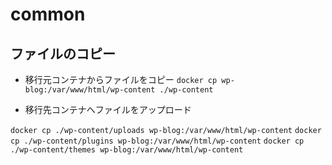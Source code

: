 # common

## ファイルのコピー

* 移行元コンテナからファイルをコピー
`docker cp wp-blog:/var/www/html/wp-content ./wp-content`

* 移行先コンテナへファイルをアップロード

`docker cp ./wp-content/uploads wp-blog:/var/www/html/wp-content`
`docker cp ./wp-content/plugins wp-blog:/var/www/html/wp-content`
`docker cp ./wp-content/themes wp-blog:/var/www/html/wp-content`


